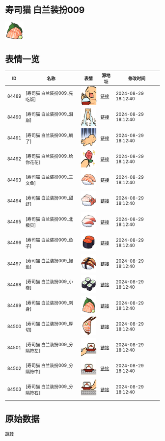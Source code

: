 # 寿司猫 白兰装扮009

<img src="./cover.png" height="60" alt="cover" />

# 表情一览

|ID|名称|表情|源地址|修改时间|
|----|----|----|----|----|
|84489|[寿司猫 白兰装扮009_先吃饭]|<img src="./pic/084489_%5B寿司猫 白兰装扮009_先吃饭%5D.png" height="60" alt="先吃饭"/>|[链接](https://i0.hdslb.com/bfs/garb/dd5b9506890c020f4501604733e4cded0430eeb7.png)|2024-08-29 18:12:40|
|84490|[寿司猫 白兰装扮009_泪崩]|<img src="./pic/084490_%5B寿司猫 白兰装扮009_泪崩%5D.png" height="60" alt="泪崩"/>|[链接](https://i0.hdslb.com/bfs/garb/27acb4ce3a655e76977649f0d9dc9721c2ca82c0.png)|2024-08-29 18:12:40|
|84491|[寿司猫 白兰装扮009_躺了]|<img src="./pic/084491_%5B寿司猫 白兰装扮009_躺了%5D.png" height="60" alt="躺了"/>|[链接](https://i0.hdslb.com/bfs/garb/799960569b56e8652a154343d4a12cb7cb3ad3d2.png)|2024-08-29 18:12:40|
|84492|[寿司猫 白兰装扮009_给你花花]|<img src="./pic/084492_%5B寿司猫 白兰装扮009_给你花花%5D.png" height="60" alt="给你花花"/>|[链接](https://i0.hdslb.com/bfs/garb/d1cea795a8fdde98057bea676276609db51976a5.png)|2024-08-29 18:12:40|
|84493|[寿司猫 白兰装扮009_三文鱼]|<img src="./pic/084493_%5B寿司猫 白兰装扮009_三文鱼%5D.png" height="60" alt="三文鱼"/>|[链接](https://i0.hdslb.com/bfs/garb/ceb7ab2c17b36bbefcb10034511b2679aaac6130.png)|2024-08-29 18:12:40|
|84494|[寿司猫 白兰装扮009_甜虾]|<img src="./pic/084494_%5B寿司猫 白兰装扮009_甜虾%5D.png" height="60" alt="甜虾"/>|[链接](https://i0.hdslb.com/bfs/garb/57ee4347f2fbba3af45d50f3deef9ce120905afe.png)|2024-08-29 18:12:40|
|84495|[寿司猫 白兰装扮009_北极贝]|<img src="./pic/084495_%5B寿司猫 白兰装扮009_北极贝%5D.png" height="60" alt="北极贝"/>|[链接](https://i0.hdslb.com/bfs/garb/9e9e21bfe3adf5610fd17671790f8173a00cf0cd.png)|2024-08-29 18:12:40|
|84496|[寿司猫 白兰装扮009_鱼子]|<img src="./pic/084496_%5B寿司猫 白兰装扮009_鱼子%5D.png" height="60" alt="鱼子"/>|[链接](https://i0.hdslb.com/bfs/garb/a29bcfa820ade9db8fe2d4e81c5671b58301f0c6.png)|2024-08-29 18:12:40|
|84497|[寿司猫 白兰装扮009_鳗鱼]|<img src="./pic/084497_%5B寿司猫 白兰装扮009_鳗鱼%5D.png" height="60" alt="鳗鱼"/>|[链接](https://i0.hdslb.com/bfs/garb/cfdcb552b079e4607f0c6d67d7a3c20d84f0ffc9.png)|2024-08-29 18:12:40|
|84498|[寿司猫 白兰装扮009_小卷]|<img src="./pic/084498_%5B寿司猫 白兰装扮009_小卷%5D.png" height="60" alt="小卷"/>|[链接](https://i0.hdslb.com/bfs/garb/d725754bf804d2603ab6c4951c1fb322b4a581b0.png)|2024-08-29 18:12:40|
|84499|[寿司猫 白兰装扮009_刺身]|<img src="./pic/084499_%5B寿司猫 白兰装扮009_刺身%5D.png" height="60" alt="刺身"/>|[链接](https://i0.hdslb.com/bfs/garb/18f56a3ebdeb68ae869398d9ac210f236700195c.png)|2024-08-29 18:12:40|
|84500|[寿司猫 白兰装扮009_厚切]|<img src="./pic/084500_%5B寿司猫 白兰装扮009_厚切%5D.png" height="60" alt="厚切"/>|[链接](https://i0.hdslb.com/bfs/garb/8a2ab412f3db22d8f06a2d4ce05a57036fbca8fa.png)|2024-08-29 18:12:40|
|84501|[寿司猫 白兰装扮009_分隔符左]|<img src="./pic/084501_%5B寿司猫 白兰装扮009_分隔符左%5D.png" height="60" alt="分隔符左"/>|[链接](https://i0.hdslb.com/bfs/garb/56fe3bbee87b5ea9e55428068f7947e934f22307.png)|2024-08-29 18:12:40|
|84502|[寿司猫 白兰装扮009_分隔符中]|<img src="./pic/084502_%5B寿司猫 白兰装扮009_分隔符中%5D.png" height="60" alt="分隔符中"/>|[链接](https://i0.hdslb.com/bfs/garb/93c88a9b011b37a6c590a009b2701fe95e3a4c35.png)|2024-08-29 18:12:40|
|84503|[寿司猫 白兰装扮009_分隔符右]|<img src="./pic/084503_%5B寿司猫 白兰装扮009_分隔符右%5D.png" height="60" alt="分隔符右"/>|[链接](https://i0.hdslb.com/bfs/garb/d68762566748142da917f65ab285da02ba3708b2.png)|2024-08-29 18:12:40|

# 原始数据

[跳转](./raw.json)


